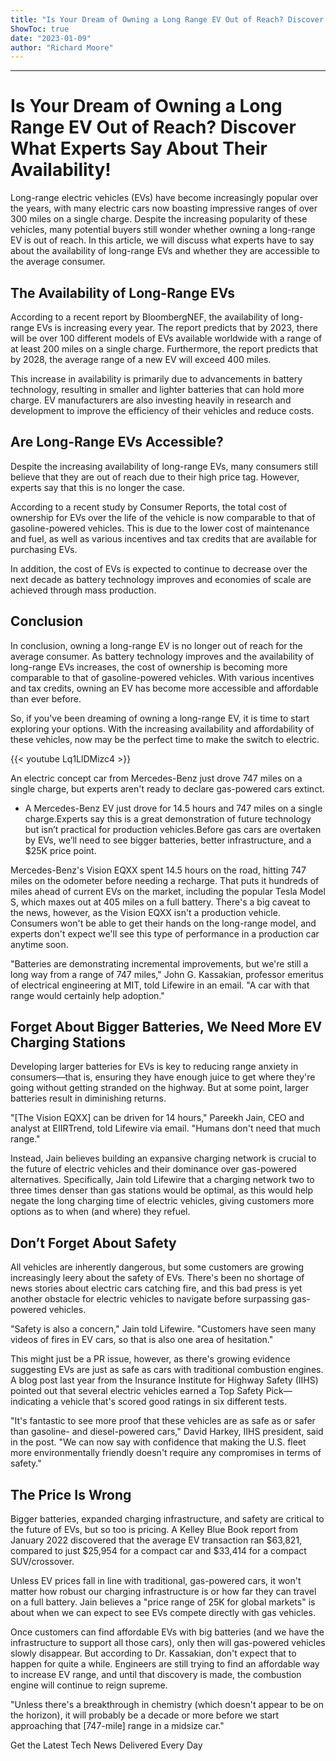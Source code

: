 ```yaml
---
title: "Is Your Dream of Owning a Long Range EV Out of Reach? Discover What Experts Say About Their Availability!"
ShowToc: true 
date: "2023-01-09"
author: "Richard Moore"
---
```

*****
# Is Your Dream of Owning a Long Range EV Out of Reach? Discover What Experts Say About Their Availability!

Long-range electric vehicles (EVs) have become increasingly popular over the years, with many electric cars now boasting impressive ranges of over 300 miles on a single charge. Despite the increasing popularity of these vehicles, many potential buyers still wonder whether owning a long-range EV is out of reach. In this article, we will discuss what experts have to say about the availability of long-range EVs and whether they are accessible to the average consumer.

## The Availability of Long-Range EVs

According to a recent report by BloombergNEF, the availability of long-range EVs is increasing every year. The report predicts that by 2023, there will be over 100 different models of EVs available worldwide with a range of at least 200 miles on a single charge. Furthermore, the report predicts that by 2028, the average range of a new EV will exceed 400 miles.

This increase in availability is primarily due to advancements in battery technology, resulting in smaller and lighter batteries that can hold more charge. EV manufacturers are also investing heavily in research and development to improve the efficiency of their vehicles and reduce costs.

## Are Long-Range EVs Accessible?

Despite the increasing availability of long-range EVs, many consumers still believe that they are out of reach due to their high price tag. However, experts say that this is no longer the case.

According to a recent study by Consumer Reports, the total cost of ownership for EVs over the life of the vehicle is now comparable to that of gasoline-powered vehicles. This is due to the lower cost of maintenance and fuel, as well as various incentives and tax credits that are available for purchasing EVs.

In addition, the cost of EVs is expected to continue to decrease over the next decade as battery technology improves and economies of scale are achieved through mass production.

## Conclusion

In conclusion, owning a long-range EV is no longer out of reach for the average consumer. As battery technology improves and the availability of long-range EVs increases, the cost of ownership is becoming more comparable to that of gasoline-powered vehicles. With various incentives and tax credits, owning an EV has become more accessible and affordable than ever before.

So, if you've been dreaming of owning a long-range EV, it is time to start exploring your options. With the increasing availability and affordability of these vehicles, now may be the perfect time to make the switch to electric.

{{< youtube Lq1LlDMizc4 >}} 




An electric concept car from Mercedes-Benz just drove 747 miles on a single charge, but experts aren't ready to declare gas-powered cars extinct.

 
- A Mercedes-Benz EV just drove for 14.5 hours and 747 miles on a single charge.Experts say this is a great demonstration of future technology but isn’t practical for production vehicles.Before gas cars are overtaken by EVs, we’ll need to see bigger batteries, better infrastructure, and a $25K price point.

 

Mercedes-Benz's Vision EQXX spent 14.5 hours on the road, hitting 747 miles on the odometer before needing a recharge. That puts it hundreds of miles ahead of current EVs on the market, including the popular Tesla Model S, which maxes out at 405 miles on a full battery. There's a big caveat to the news, however, as the Vision EQXX isn't a production vehicle. Consumers won't be able to get their hands on the long-range model, and experts don't expect we'll see this type of performance in a production car anytime soon.

 

"Batteries are demonstrating incremental improvements, but we're still a long way from a range of 747 miles," John G. Kassakian, professor emeritus of electrical engineering at MIT, told Lifewire in an email. "A car with that range would certainly help adoption."

 
##   Forget About Bigger Batteries, We Need More EV Charging Stations  
 

Developing larger batteries for EVs is key to reducing range anxiety in consumers—that is, ensuring they have enough juice to get where they're going without getting stranded on the highway. But at some point, larger batteries result in diminishing returns.

 

"[The Vision EQXX] can be driven for 14 hours," Pareekh Jain, CEO and analyst at EIIRTrend, told Lifewire via email. "Humans don't need that much range."

 

Instead, Jain believes building an expansive charging network is crucial to the future of electric vehicles and their dominance over gas-powered alternatives. Specifically, Jain told Lifewire that a charging network two to three times denser than gas stations would be optimal, as this would help negate the long charging time of electric vehicles, giving customers more options as to when (and where) they refuel.

 
##   Don’t Forget About Safety  
 

All vehicles are inherently dangerous, but some customers are growing increasingly leery about the safety of EVs. There's been no shortage of news stories about electric cars catching fire, and this bad press is yet another obstacle for electric vehicles to navigate before surpassing gas-powered vehicles.

 

"Safety is also a concern," Jain told Lifewire. "Customers have seen many videos of fires in EV cars, so that is also one area of hesitation."

 

This might just be a PR issue, however, as there's growing evidence suggesting EVs are just as safe as cars with traditional combustion engines. A blog post last year from the Insurance Institute for Highway Safety (IIHS) pointed out that several electric vehicles earned a Top Safety Pick—indicating a vehicle that's scored good ratings in six different tests.

 

"It's fantastic to see more proof that these vehicles are as safe as or safer than gasoline- and diesel-powered cars," David Harkey, IIHS president, said in the post. "We can now say with confidence that making the U.S. fleet more environmentally friendly doesn't require any compromises in terms of safety."

 
##   The Price Is Wrong  
 

Bigger batteries, expanded charging infrastructure, and safety are critical to the future of EVs, but so too is pricing. A Kelley Blue Book report from January 2022 discovered that the average EV transaction ran $63,821, compared to just $25,954 for a compact car and $33,414 for a compact SUV/crossover.

 

Unless EV prices fall in line with traditional, gas-powered cars, it won't matter how robust our charging infrastructure is or how far they can travel on a full battery. Jain believes a "price range of 25K for global markets" is about when we can expect to see EVs compete directly with gas vehicles.

 

Once customers can find affordable EVs with big batteries (and we have the infrastructure to support all those cars), only then will gas-powered vehicles slowly disappear. But according to Dr. Kassakian, don't expect that to happen for quite a while. Engineers are still trying to find an affordable way to increase EV range, and until that discovery is made, the combustion engine will continue to reign supreme.

 

"Unless there's a breakthrough in chemistry (which doesn't appear to be on the horizon), it will probably be a decade or more before we start approaching that [747-mile] range in a midsize car."

 

Get the Latest Tech News Delivered Every Day



